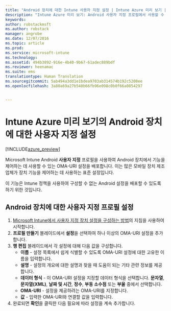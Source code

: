 ```yaml
---
title: "Android 장치에 대한 Intune 사용자 지정 설정 | Intune Azure 미리 보기 | Microsoft Docs"
description: "Intune Azure 미리 보기: Android 사용자 지정 프로필에서 사용할 수 있는 설정을 알아봅니다."
keywords: 
author: robstackmsft
ms.author: robstack
manager: angrobe
ms.date: 12/07/2016
ms.topic: article
ms.prod: 
ms.service: microsoft-intune
ms.technology: 
ms.assetid: 494b3892-916e-4b40-9b67-61adec889bdf
ms.reviewer: heenamac
ms.suite: ems
translationtype: Human Translation
ms.sourcegitcommit: 5ab494a3dd1e1bdea9703ab314574b192c5208ee
ms.openlocfilehash: 3a80a69a27b540b66fb96e098c0b0f66a0854297


---
```


# <a name="custom-settings-for-android-devices-in-intune-azure-preview"></a>Intune Azure 미리 보기의 Android 장치에 대한 사용자 지정 설정

[!INCLUDE[azure_preview](../includes/azure_preview.md)]

Microsoft Intune Android **사용자 지정** 프로필을 사용하여 Android 장치에서 기능을 제어하는 데 사용할 수 있는 OMA-URI 설정을 배포합니다. 이는 많은 모바일 장치 제조업체가 장치 기능을 제어하는 데 사용하는 표준 설정입니다.

이 기능은 Intune 정책을 사용하여 구성할 수 없는 Android 설정을 배포할 수 있도록 하기 위한 것입니다.

## <a name="custom-profile-settings-for-android-devices"></a>Android 장치에 대한 사용자 지정 프로필 설정

1. [Microsoft Intune에서 사용자 지정 장치 설정을 구성하는 방법](how-to-configure-custom-settings.md)의 지침을 사용하여 시작합니다.
2. **프로필 만들기** 블레이드에서 **설정**을 선택하여 하나 이상의 OMA-URI 설정을 추가합니다.
3. **행 편집** 블레이드에서 각 설정에 대해 다음 값을 구성합니다.
    - **이름** - 설정 목록에서 쉽게 식별할 수 있도록 OMA-URI 설정에 대한 고유한 이름을 입력합니다.
    - **설명** - 설정의 개요에 대한 설명과 찾을 때 도움이 되는 기타 관련 정보를 제공합니다.
    - **데이터 형식** - 이 OMA-URI 설정을 지정할 데이터 형식을 선택합니다. **문자열**, **문자열(XML)**, **날짜 및 시간**, **정수**, **부동 소수점** 또는 **부울** 중에서 선택합니다.
    - **OMA-URI** - 설정을 제공하려는 OMA-URI를 지정합니다.
    - **값** - 입력한 OMA-URI와 연결할 값을 입력합니다.
4. 완료되면 **확인**을 클릭한 다음 필요에 따라 설정을 계속 추가합니다.



<!--HONumber=Feb17_HO1-->


